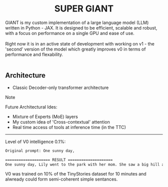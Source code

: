 <h1 align="center">SUPER GIANT</h1>
<!-- <p align="center"> SUPERsupreme Utra PROfesional ELITE ReVolutIonary GIGA intelligent ArtIfical neXus TITAN </p> -->

GIANT is my custom implementation of a large language model (LLM) written in Python - JAX.
It is designed to be efficient, scalable and robust, with a focus on performance on a single GPU and ease of use.
<br>
<br>
Right now it is in an active state of development with working on v1 - the 'second' version of the model which greatly improves v0 in terms of performance and flexability.
<br><br>
## Architecture
- Classic Decoder-only transformer architecture
> [!NOTE]
> Future Architectural Ides:
> - Mixture of Experts (MoE) layers
> - My custom idea of 'Cross-contextual' attention
> - Real time access of tools at inference time (in the TTC)

---

Level of V0 intelligence 0.1%:
```bash
Original prompt: One sunny day,

==================== RESULT ====================
One sunny day, Lily went to the park with her mom. She saw a big hill and wanted to see what was inside. She ran to the hill and went up around the hill with her hands. She saw a big hole. She was scared, but she was too high. She saw many flowers on the ground<EOF>
```
V0 was trained on 10% of the TinyStories dataset for 10 minutes and alwready could form semi-coherent simple sentances.

